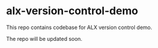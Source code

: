 # alx-version-control-demo
This repo contains codebase for ALX version control demo.

The repo will be updated soon.

